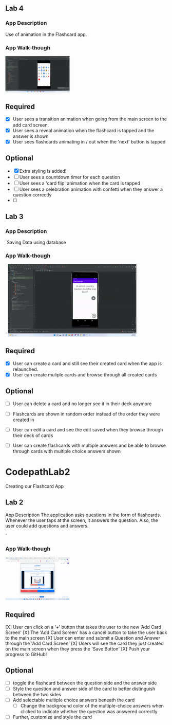 ## Lab 4

### App Description
Use of animation in the Flashcard app.

### App Walk-though

<img src="https://github.com/saugat1794/CodepathLab1/blob/main/ezgif.com-gif-maker%20(4).gif" width=200><br>


## Required
- [X] User sees a transition animation when going from the main screen to the add card screen.
- [X] User sees a reveal animation when the flashcard is tapped and the answer is shown
- [X] User sees flashcards animating in / out when the 'next' button is tapped

## Optional
- [X] Extra styling is added!
- [ ] User sees a countdown timer for each question
- [ ] User sees a 'card flip' animation when the card is tapped
- [ ] User sees a celebration animation with confetti when they answer a question correctly
- [ ] 

## Lab 3

### App Description
`Saving Data using database

### App Walk-though
`
<img src="https://github.com/saugat1794/CodepathLab1/blob/main/ezgif.com-gif-maker%20(3).gif" width=400><br>


## Required
- [X] User can create a card and still see their created card when the app is relaunched.
- [X] User can create muliple cards and browse through all created cards

## Optional
- [ ] User can delete a card and no longer see it in their deck anymore
- [ ] Flashcards are shown in random order instead of the order they were created in
- [ ] User can edit a card and see the edit saved when they browse through their deck of cards
- [ ] User can create flashcards with multiple answers and be able to browse through cards with multiple choice answers shown








# CodepathLab2
Creating our Flashcard App


## Lab 2

App Description
The application asks questions in the form of flashcards. Whenever the user taps at the screen, it answers the question. Also, the user could add questions and answers.

`

### App Walk-though

<img src= "https://github.com/saugat1794/CodepathLab1/blob/main/ezgif.com-gif-maker%20(1).gif" width=200><br>



## Required
 [X] User can click on a ‘+’ button that takes the user to the new ‘Add Card Screen’
 [X] The 'Add Card Screen' has a cancel button to take the user back to the main screen
 [X] User can enter and submit a Question and Answer through the 'Add Card Screen'
 [X] Users will see the card they just created on the main screen when they press the 'Save Button'
 [X] Push your progress to GitHub!
## Optional
- [ ] toggle the flashcard between the question side and the answer side
- [ ] Style the question and answer side of the card to better distinguish between the two sides
- [ ] Add selectable multiple choice answers beneath the card
   - [ ] Change the background color of the multiple-choice answers when clicked to indicate whether the question was answered correctly
- [ ] Further, customize and style the card
